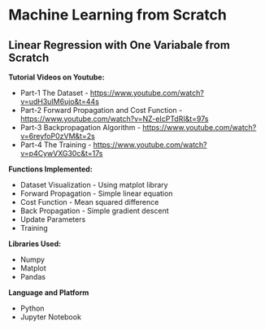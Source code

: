 # Machine Learning from Scratch

## Linear Regression with One Variabale from Scratch

**Tutorial Videos on Youtube:**

 * Part-1 The Dataset - https://www.youtube.com/watch?v=udH3uIM6ujo&t=44s
 * Part-2 Forward Propagation and Cost Function - https://www.youtube.com/watch?v=NZ-eIcPTdRI&t=97s
 * Part-3 Backpropagation Algorithm - https://www.youtube.com/watch?v=6reyfoP0zVM&t=2s
 * Part-4 The Training - https://www.youtube.com/watch?v=p4CywVXG30c&t=17s
 
**Functions Implemented:**

  * Dataset Visualization - Using matplot library
  * Forward Propagation - Simple linear equation 
  * Cost Function - Mean squared difference
  * Back Propagation - Simple gradient descent
  * Update Parameters
  * Training
  
**Libraries Used:**

  * Numpy
  * Matplot
  * Pandas
  
**Language and Platform**

  * Python
  * Jupyter Notebook
  
